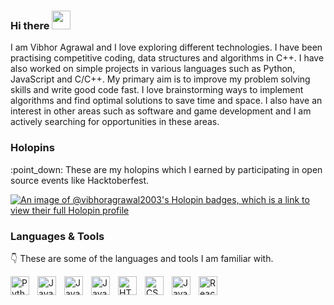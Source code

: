 ### Hi there <img src="https://raw.githubusercontent.com/MartinHeinz/MartinHeinz/master/wave.gif" width="30px">

<!--
**VibhorAgrawal2003/VibhorAgrawal2003** is a ✨ _special_ ✨ repository because its `README.md` (this file) appears on your GitHub profile.

Here are some ideas to get you started:

- 🔭 I’m currently working on ...
- 🌱 I’m currently learning ...
- 👯 I’m looking to collaborate on ...
- 🤔 I’m looking for help with ...
- 💬 Ask me about ...
- 📫 How to reach me: ...
- 😄 Pronouns: ...
- ⚡ Fun fact: ...
-->

I am Vibhor Agrawal and I love exploring different technologies. I have been practising competitive coding, data structures and algorithms in C++. I have also worked on simple projects in various languages such as Python, JavaScript and C/C++. My primary aim is to improve my problem solving skills and write good code fast. I love brainstorming ways to implement algorithms and find optimal solutions to save time and space. I also have an interest in other areas such as software and game development and I am actively searching for opportunities in these areas. 

### Holopins
<div>
  :point_down: These are my holopins which I earned by participating in open source events like Hacktoberfest. <br />
</div>

[![An image of @vibhoragrawal2003's Holopin badges, which is a link to view their full Holopin profile](https://holopin.me/vibhoragrawal2003)](https://holopin.io/@vibhoragrawal2003)

### Languages & Tools
:point_down: These are some of the languages and tools I am familiar with.
<br />
<div>
<img align="left" alt="Python" width="30px" style="padding-right:10px;padding-bottom:10px" src="https://cdn.jsdelivr.net/gh/devicons/devicon/icons/python/python-plain.svg" />
<img align="left" alt="Java" width="30px" style="padding-right:10px;padding-bottom:10px" src="https://cdn.jsdelivr.net/gh/devicons/devicon/icons/c/c-original.svg" />
<img  align="left" alt="Java" width="30px" style="padding-right:10px;padding-bottom:10px" src="https://cdn.jsdelivr.net/gh/devicons/devicon/icons/cplusplus/cplusplus-original.svg" />
<img align="left" alt="Java" width="30px" style="padding-right:10px;padding-bottom:10px" src="https://cdn.jsdelivr.net/gh/devicons/devicon/icons/java/java-original.svg"/>
<img align="left" alt="HTML" width="30px" style="padding-right:10px;padding-bottom:10px" src="https://cdn.jsdelivr.net/gh/devicons/devicon/icons/html5/html5-plain.svg" />
<img align="left" alt="CSS" width="30px" style="padding-right:10px;padding-bottom:10px" src="https://cdn.jsdelivr.net/gh/devicons/devicon/icons/css3/css3-plain.svg" />
<img align="left" alt="JavaScript" width="30px" style="padding-right:10px;padding-bottom:10px" src="https://cdn.jsdelivr.net/gh/devicons/devicon/icons/javascript/javascript-plain.svg" />
<img align="left" alt="React" width="30px" style="padding-right:10px;padding-bottom:10px" src="https://cdn.jsdelivr.net/gh/devicons/devicon/icons/react/react-original.svg" />
</div>
